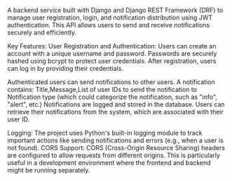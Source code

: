 A backend service built with Django and Django REST Framework (DRF) to manage user registration, login, and notification distribution using JWT authentication. This API allows users to send and receive notifications securely and efficiently.

Key Features: User Registration and Authentication: Users can create an account with a unique username and password. Passwords are securely hashed using bcrypt to protect user credentials. After registration, users can log in by providing their credentials.

Authenticated users can send notifications to other users. A notification contains: Title,Message,List of user IDs to send the notification to Notification type (which could categorize the notification, such as "info", "alert", etc.) Notifications are logged and stored in the database. Users can retrieve their notifications from the system, which are associated with their user ID.

Logging: The project uses Python's built-in logging module to track important actions like sending notifications and errors (e.g., when a user is not found). CORS Support: CORS (Cross-Origin Resource Sharing) headers are configured to allow requests from different origins. This is particularly useful in a development environment where the frontend and backend might be running separately.
